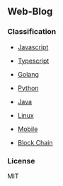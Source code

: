 Web-Blog
---

### Classification

- [Javascript](https://github.com/johnnynode/web-blog/blob/master/javascript/README.md)

- [Typescript](https://github.com/johnnynode/web-blog/blob/master/typescript/README.md)

- [Golang](https://github.com/johnnynode/web-blog/blob/master/golang/README.md)

- [Python](https://github.com/johnnynode/web-blog/blob/master/python/README.md)

- [Java](https://github.com/johnnynode/web-blog/blob/master/java/README.md)

- [Linux](https://github.com/johnnynode/web-blog/blob/master/linux/README.md)

- [Mobile](https://github.com/johnnynode/web-blog/blob/master/mobile/README.md)

- [Block Chain](https://github.com/johnnynode/web-blog/blob/master/block%20chain/README.md)

### License

MIT